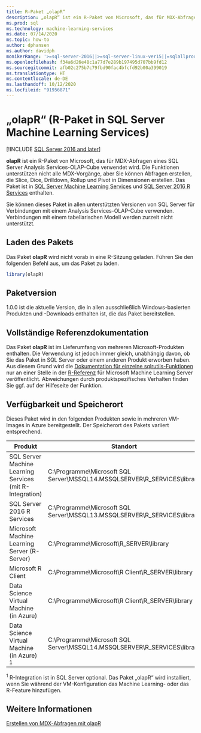 ```yaml
---
title: R-Paket „olapR“
description: „olapR“ ist ein R-Paket von Microsoft, das für MDX-Abfragen eines SQL Server Analysis Services-OLAP-Cube verwendet wird. Die Funktionen unterstützen nicht alle MDX-Vorgänge, aber Sie können Abfragen erstellen, die Slice, Dice, Drilldown, Rollup und Pivot in Dimensionen erstellen. Das Paket ist in SQL Server Machine Learning Services und SQL Server 2016 R Services enthalten.
ms.prod: sql
ms.technology: machine-learning-services
ms.date: 07/14/2020
ms.topic: how-to
author: dphansen
ms.author: davidph
monikerRange: '>=sql-server-2016||>=sql-server-linux-ver15||=sqlallproducts-allversions'
ms.openlocfilehash: f34a6d26e48c1a77d7e289b197495d707bb9fd12
ms.sourcegitcommit: afb02c275b7c79fbd90fac4bfcfd92b00a399019
ms.translationtype: HT
ms.contentlocale: de-DE
ms.lasthandoff: 10/12/2020
ms.locfileid: "91956871"
---
```

# <a name="olapr-r-package-in-sql-server-machine-learning-services"></a>„olapR“ (R-Paket in SQL Server Machine Learning Services)
[!INCLUDE [SQL Server 2016 and later](../../includes/applies-to-version/sqlserver2016.md)]

**olapR** ist ein R-Paket von Microsoft, das für MDX-Abfragen eines SQL Server Analysis Services-OLAP-Cube verwendet wird. Die Funktionen unterstützen nicht alle MDX-Vorgänge, aber Sie können Abfragen erstellen, die Slice, Dice, Drilldown, Rollup und Pivot in Dimensionen erstellen. Das Paket ist in [SQL Server Machine Learning Services](../sql-server-machine-learning-services.md) und [SQL Server 2016 R Services](sql-server-r-services.md) enthalten.

Sie können dieses Paket in allen unterstützten Versionen von SQL Server für Verbindungen mit einem Analysis Services-OLAP-Cube verwenden. Verbindungen mit einem tabellarischen Modell werden zurzeit nicht unterstützt.

## <a name="load-package"></a>Laden des Pakets

Das Paket **olapR** wird nicht vorab in eine R-Sitzung geladen. Führen Sie den folgenden Befehl aus, um das Paket zu laden.

```R
library(olapR)
```

## <a name="package-version"></a>Paketversion

1\.0.0 ist die aktuelle Version, die in allen ausschließlich Windows-basierten Produkten und -Downloads enthalten ist, die das Paket bereitstellen.

## <a name="full-reference-documentation"></a>Vollständige Referenzdokumentation

Das Paket **olapR** ist im Lieferumfang von mehreren Microsoft-Produkten enthalten. Die Verwendung ist jedoch immer gleich, unabhängig davon, ob Sie das Paket in SQL Server oder einem anderen Produkt erworben haben. Aus diesem Grund wird die [Dokumentation für einzelne sqlrutils-Funktionen](/machine-learning-server/r-reference/olapr/olapr) nur an einer Stelle in der [R-Referenz](/machine-learning-server/r-reference/introducing-r-server-r-package-reference) für Microsoft Machine Learning Server veröffentlicht. Abweichungen durch produktspezifisches Verhalten finden Sie ggf. auf der Hilfeseite der Funktion.

## <a name="availability-and-location"></a>Verfügbarkeit und Speicherort

Dieses Paket wird in den folgenden Produkten sowie in mehreren VM-Images in Azure bereitgestellt. Der Speicherort des Pakets variiert entsprechend.

Produkt | Standort |
--------|----------|
SQL Server Machine Learning Services (mit R-Integration) | C:\Programme\Microsoft SQL Server\MSSQL14.MSSQLSERVER\R_SERVICES\library | 
SQL Server 2016 R Services | C:\Programme\Microsoft SQL Server\MSSQL13.MSSQLSERVER\R_SERVICES\library
Microsoft Machine Learning Server (R-Server) | C:\Programme\Microsoft\R_SERVER\library |
Microsoft R Client | C:\Programme\Microsoft\R Client\R_SERVER\library |
Data Science Virtual Machine (in Azure) | C:\Programme\Microsoft\R Client\R_SERVER\library |
Data Science Virtual Machine (in Azure) <sup>1</sup> | C:\Programme\Microsoft SQL Server\MSSQL14.MSSQLSERVER\R_SERVICES\library |

<sup>1</sup> R-Integration ist in SQL Server optional. Das Paket „olapR“ wird installiert, wenn Sie während der VM-Konfiguration das Machine Learning- oder das R-Feature hinzufügen.


## <a name="see-also"></a>Weitere Informationen

[Erstellen von MDX-Abfragen mit olapR](how-to-create-mdx-queries-using-olapr.md)